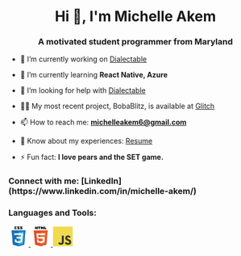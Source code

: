 <h1 align="center">Hi 👋, I'm Michelle Akem</h1>
<h3 align="center">A motivated student programmer from Maryland</h3>

- 🔭 I’m currently working on [Dialectable](https://github.com/mekam790/Dialectable/tree/main)

- 🌱 I’m currently learning **React Native, Azure**

- 🤝 I’m looking for help with [Dialectable](https://github.com/mekam790/Dialectable/tree/main)

- 👨‍💻 My most recent project, BobaBlitz, is available at [Glitch](https://bobablitz.glitch.me/)

- 📫 How to reach me: **michelleakem6@gmail.com**

- 📄 Know about my experiences: [Resume](https://docs.google.com/document/d/1vu2wQZvq0Qaq9eyEi_27bLLObANjhbE7/edit?usp=sharing&ouid=101723881839225145281&rtpof=true&sd=true)

- ⚡ Fun fact: **I love pears and the SET game.**

<h3 align="left">Connect with me: [LinkedIn](https://www.linkedin.com/in/michelle-akem/)</h3>
<p align="left">
</p>

<h3 align="left">Languages and Tools:</h3>
<p align="left"> <a href="https://www.w3schools.com/css/" target="_blank" rel="noreferrer"> <img src="https://raw.githubusercontent.com/devicons/devicon/master/icons/css3/css3-original-wordmark.svg" alt="css3" width="40" height="40"/> </a> <a href="https://www.w3.org/html/" target="_blank" rel="noreferrer"> <img src="https://raw.githubusercontent.com/devicons/devicon/master/icons/html5/html5-original-wordmark.svg" alt="html5" width="40" height="40"/> </a> <a href="https://developer.mozilla.org/en-US/docs/Web/JavaScript" target="_blank" rel="noreferrer"> <img src="https://raw.githubusercontent.com/devicons/devicon/master/icons/javascript/javascript-original.svg" alt="javascript" width="40" height="40"/> </a> </p>

